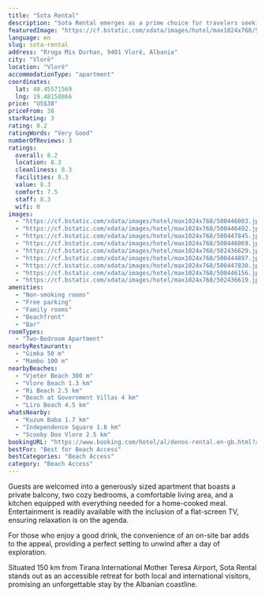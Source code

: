 ```yaml
---
title: "Sota Rental"
description: "Sota Rental emerges as a prime choice for travelers seeking a serene beachfront escape in Vlorë, perfectly positioned just a short stroll from Vjetër Beach and within easy reach of Vlore Beach."
featuredImage: "https://cf.bstatic.com/xdata/images/hotel/max1024x768/500446003.jpg?k=d552b140b991cf448a05c0064656231ece6e987be3943376db82af10f3c88114&o=&hp=1"
language: en
slug: sota-rental
address: "Rruga Mis Durhan, 9401 Vlorë, Albania"
city: "Vlorë"
location: "Vlorë"
accommodationType: "apartment"
coordinates:
  lat: 40.45571569
  lng: 19.48158866
price: "US$38"
priceFrom: 38
starRating: 3
rating: 8.2
ratingWords: "Very Good"
numberOfReviews: 3
ratings:
  overall: 8.2
  location: 8.3
  cleanliness: 8.3
  facilities: 8.3
  value: 8.3
  comfort: 7.5
  staff: 8.3
  wifi: 0
images:
  - "https://cf.bstatic.com/xdata/images/hotel/max1024x768/500446003.jpg?k=d552b140b991cf448a05c0064656231ece6e987be3943376db82af10f3c88114&o=&hp=1"
  - "https://cf.bstatic.com/xdata/images/hotel/max1024x768/500446492.jpg?k=088a1419343121d156607f290df330ceda8c9e3027e7f8fdd767b55f96303f9f&o=&hp=1"
  - "https://cf.bstatic.com/xdata/images/hotel/max1024x768/500447845.jpg?k=178199f54972d15be67d3217ccadb7e2bb07f43079a74e5f161be8b0570a8070&o=&hp=1"
  - "https://cf.bstatic.com/xdata/images/hotel/max1024x768/500446069.jpg?k=6994eed7dda9a18244c8d511d0aca52b03bd44ef9d764f9dd6bd2ec2ef412286&o=&hp=1"
  - "https://cf.bstatic.com/xdata/images/hotel/max1024x768/502436629.jpg?k=53889f566fc18f81211cbe0b2939a9194c91b5cdb99492f48d17145cc14eddcf&o=&hp=1"
  - "https://cf.bstatic.com/xdata/images/hotel/max1024x768/500444897.jpg?k=bbee19c23e9c10ae2005ffef8865bdb282f452ecb9614e12c8709da49e48ddc5&o=&hp=1"
  - "https://cf.bstatic.com/xdata/images/hotel/max1024x768/500447830.jpg?k=fcc86db63e3a8890457e97f680c7f62fcb9b24b3180764ae6330e9a953b1505e&o=&hp=1"
  - "https://cf.bstatic.com/xdata/images/hotel/max1024x768/500446156.jpg?k=cdf41bbd1eefd8678fe98ffa7ed9994a1dd5360056359fc2d4adc4ae050419ef&o=&hp=1"
  - "https://cf.bstatic.com/xdata/images/hotel/max1024x768/502436619.jpg?k=f71d8428a0a2b4bfdee78ef5a041d6b5c8af6d523c6e8bc66b490ac89efb6e07&o=&hp=1"
amenities:
  - "Non-smoking rooms"
  - "Free parking"
  - "Family rooms"
  - "Beachfront"
  - "Bar"
roomTypes:
  - "Two-Bedroom Apartment"
nearbyRestaurants:
  - "Gimka 50 m"
  - "Mambo 100 m"
nearbyBeaches:
  - "Vjetër Beach 300 m"
  - "Vlore Beach 1.3 km"
  - "Ri Beach 2.5 km"
  - "Beach at Government Villas 4 km"
  - "Liro Beach 4.5 km"
whatsNearby:
  - "Kuzum Baba 1.7 km"
  - "Independence Square 1.8 km"
  - "Scooby Doo Vlore 2.5 km"
bookingURL: "https://www.booking.com/hotel/al/denos-rental.en-gb.html?aid=8035640"
bestFor: "Best for Beach Access"
bestCategories: "Beach Access"
category: "Beach Access"
---
```


Guests are welcomed into a generously sized apartment that boasts a private balcony, two cozy bedrooms, a comfortable living area, and a kitchen equipped with everything needed for a home-cooked meal. Entertainment is readily available with the inclusion of a flat-screen TV, ensuring relaxation is on the agenda.

For those who enjoy a good drink, the convenience of an on-site bar adds to the appeal, providing a perfect setting to unwind after a day of exploration. 

Situated 150 km from Tirana International Mother Teresa Airport, Sota Rental stands out as an accessible retreat for both local and international visitors, promising an unforgettable stay by the Albanian coastline.